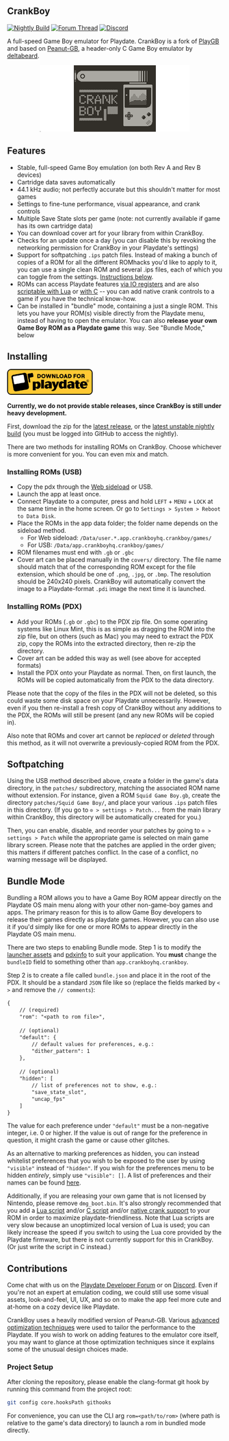 ## CrankBoy

[![Nightly Build](https://github.com/CrankBoyHQ/crankboy-app/actions/workflows/nightly.yml/badge.svg)](https://github.com/CrankBoyHQ/crankboy-app/actions/workflows/nightly.yml)
[![Forum Thread](https://img.shields.io/badge/Forum_Thread-yellow?logo=discourse&label=PlayDate)](https://devforum.play.date/t/60-fps-gameboy-emulation/22865)
[![Discord](https://img.shields.io/discord/675983554655551509?logo=discord&logoColor=white&color=7289DA)](https://discord.com/channels/675983554655551509/1378119815641694278)


A full-speed Game Boy emulator for Playdate. CrankBoy is a fork of [PlayGB](https://github.com/risolvipro/PlayGB)
and based on [Peanut-GB](https://github.com/deltabeard/Peanut-GB), a header-only C Game Boy emulator by
[deltabeard](https://github.com/deltabeard).

<p align="center">
<img src="Source/launcher/card.png?raw=true">
</p>

## Features
- Stable, full-speed Game Boy emulation (on both Rev A and Rev B devices)
- Cartridge data saves automatically
- 44.1 kHz audio; not perfectly accurate but this shouldn't matter for most games
- Settings to fine-tune performance, visual appearance, and crank controls
- Multiple Save State slots per game (note: not currently available if game has its own cartridge data)
- You can download cover art for your library from within CrankBoy.
- Checks for an update once a day (you can disable this by revoking the networking permission for CrankBoy in your Playdate's settings)
- Support for softpatching `.ips` patch files. Instead of making a bunch of copies of a ROM for all the different ROMhacks you'd like to apply to it, you can use a single clean ROM and several .ips files, each of which you can toggle from the settings. [Instructions below](#softpatching).
- ROMs can access Playdate features [via IO registers](./gb-extensions.md) and are also [scriptable with Lua](./lua-docs.md) or [with C](src/cscripts/kirby_dreamland.c) -- you can add native crank controls to a game if you have the technical know-how.
- Can be installed in "bundle" mode, containing a just a single ROM. This lets you have your ROM(s) visible directly from the Playdate menu, instead of having to open the emulator. You can also **release your own Game Boy ROM as a Playdate game** this way. See "Bundle Mode," below

## Installing

<a href="https://github.com/CrankBoyHQ/crankboy-app/releases/latest"><img src="assets/playdate-badge-download.png?raw=true" width="200"></a>

**Currently, we do not provide stable releases, since CrankBoy is still under heavy development.**

First, download the zip for the [latest release](https://github.com/CrankBoyHQ/crankboy-app/releases/latest), or the [latest unstable nightly build](https://github.com/CrankBoyHQ/crankboy-app/actions/workflows/nightly.yml) (you must be logged into GitHub to access the nightly).

There are two methods for installing ROMs on CrankBoy. Choose whichever is more convenient for you. You can even mix and match.

### Installing ROMs (USB)

- Copy the pdx through the [Web sideload](https://play.date/account/sideload/) or USB.
- Launch the app at least once.
- Connect Playdate to a computer, press and hold `LEFT` + `MENU` + `LOCK` at the same time in the home screen. Or go to `Settings > System > Reboot to Data Disk`.
- Place the ROMs in the app data folder; the folder name depends on the sideload method.
    - For Web sideload: `/Data/user.*.app.crankboyhq.crankboy/games/`
    - For USB: `/Data/app.crankboyhq.crankboy/games/`
- ROM filenames must end with `.gb` or `.gbc`
- Cover art can be placed manually in the `covers/` directory. The file name should match that of the corresponding ROM except for the file extension, which should be one of `.png`, `.jpg`, or `.bmp`. The resolution should be 240x240 pixels. CrankBoy will automatically convert the image to a Playdate-format `.pdi` image the next time it is launched.

### Installing ROMs (PDX)

- Add your ROMs (`.gb` or `.gbc`) to the PDX zip file. On some operating systems like Linux Mint, this is as simple as dragging the ROM into the zip file, but on others (such as Mac) you may need to extract the PDX zip, copy the ROMs into the extracted directory, then re-zip the directory.
- Cover art can be added this way as well (see above for accepted formats)
- Install the PDX onto your Playdate as normal. Then, on first launch, the ROMs will be copied automatically from the PDX to the data directory.

Please note that the copy of the files in the PDX will not be deleted, so this could waste some disk space on your Playdate unnecessarily. However, even if you then re-install a fresh copy of CrankBoy without any additions to the PDX, the ROMs will still be present (and any new ROMs will be copied in).

Also note that ROMs and cover art cannot be *replaced* or *deleted* through this method, as it will not overwrite a previously-copied ROM from the PDX.

## Softpatching

Using the USB method described above, create a folder in the game's data directory, in the `patches/` subdirectory, matching the associated ROM name without extension. For instance, given a ROM `Squid Game Boy.gb`, create the directory `patches/Squid Game Boy/`, and place your various `.ips` patch files in this directory. (If you go to `⊙ > settings > Patch...` from the main library within CrankBoy, this directory will be automatically created for you.)

Then, you can enable, disable, and reorder your patches by going to `⊙ > settings > Patch` while the appropriate game is selected on main game library screen. Please note that the patches are applied in the order given; this matters if different patches conflict. In the case of a conflict, no warning message will be displayed.

## Bundle Mode

Bundling a ROM allows you to have a Game Boy ROM appear directly on the Playdate OS main menu along with your other non-game-boy games and apps. The primary reason for this is to allow Game Boy developers to release their games directly as playdate games. However, you can also use it if you'd simply like for one or more ROMs to appear directly in the Playdate OS main menu.

There are two steps to enabling Bundle mode. Step 1 is to modify the [launcher assets](./Source/launcher/) and [pdxinfo](./Source/pdxinfo) to suit your application. You **must** change the `bundleID` field to something other than `app.crankboyhq.crankboy`.

Step 2 is to create a file called `bundle.json` and place it in the root of the PDX. It should be a standard `JSON` file like so (replace the fields marked by `< >` and remove the `// comments`):

```
{
    // (required)
    "rom": "<path to rom file>",
    
    // (optional)
    "default": {
        // default values for preferences, e.g.:
        "dither_pattern": 1
    },
    
    // (optional)
    "hidden": [
        // list of preferences not to show, e.g.:
        "save_state_slot",
        "uncap_fps"
    ]
}
```

The value for each preference under `"default"` must be a non-negative integer, i.e. 0 or higher. If the value is out of range for the preference in question, it might crash the game or cause other glitches.

As an alternative to marking preferences as hidden, you can instead whitelist preferences that you wish to be exposed to the user by using `"visible"` instead of `"hidden"`. If you wish for the preferences menu to be hidden *entirely*, simply use `"visible": []`. A list of preferences and their names can be found [here](./src/prefs.x).

Additionally, if you are releasing your own game that is not licensed by Nintendo, please remove `dmg_boot.bin`. It's also strongly recommended that you add a [Lua script](./lua-docs.md) and/or [C script](src/cscripts/kirby_dreamland.c) and/or [native crank support](./gb-extensions.md) to your ROM in order to maximize playdate-friendliness. Note that Lua scripts are very slow because an unoptimized local version of Lua is used; you can likely increase the speed if you switch to using the Lua core provided by the Playdate firmware, but there is not currently support for this in CrankBoy. (Or just write the script in C instead.)

## Contributions

Come chat with us on the [Playdate Developer Forum](https://devforum.play.date/t/60-fps-gameboy-emulation/22865) or on [Discord](https://discord.com/channels/675983554655551509/1378119815641694278). Even if you're not an expert at emulation coding, we could still use some visual assets, look-and-feel, UI, UX, and so on to make the app feel more cute and at-home on a cozy device like Playdate.

CrankBoy uses a heavily modified version of Peanut-GB. Various [advanced optimization techniques](https://devforum.play.date/t/dirty-optimization-secrets-c-for-playdate/23011) were used to tailor the performance to the Playdate. If you wish to work on adding features to the emulator core itself, you may want to glance at those optimization techniques since it explains some of the unusual design choices made.

### Project Setup

After cloning the repository, please enable the clang-format git hook by running this command from the project root:

```bash
git config core.hooksPath githooks
```

For convenience, you can use the CLI arg `rom=<path/to/rom>` (where path is relative to the game's data directory) to launch a rom in bundled mode directly.